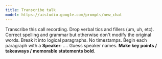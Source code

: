 ```yaml
---
title: Transcribe talk
model: https://aistudio.google.com/prompts/new_chat
---
```


Transcribe this call recording.
Drop verbal tics and fillers (um, uh, etc).
Correct spelling and grammar but otherwise don't modify the original words.
Break it into logical paragraphs. No timestamps.
Begin each paragraph with a **Speaker**: ....
Guess speaker names.
**Make key points / takeaways / memorable statements bold**.

<!-- #TODO List all speakers, and who spoke when, for context -->
